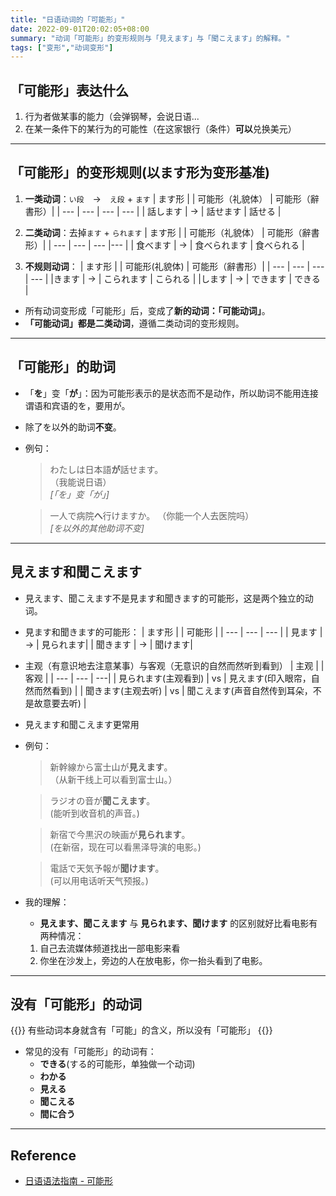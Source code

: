```yaml
---
title: "日语动词的「可能形」"
date: 2022-09-01T20:02:05+08:00
summary: "动词「可能形」的变形规则与「見えます」与「聞こえます」的解释。"
tags: ["变形","动词变形"]
---
```


##  「可能形」表达什么
1. 行为者做某事的能力（会弹钢琴，会说日语...
2. 在某一条件下的某行为的可能性（在这家银行（条件）**可以**兑换美元）

---
## 「可能形」的变形规则(以ます形为变形基准)
1. **一类动词**：`い段`　→　`え段` + `ます`
	| ます形 |  | 可能形（礼貌体） | 可能形（辭書形）|
	| --- | --- | --- | --- |
	| 話します | → | 話せます | 話せる |

2. **二类动词**：去掉`ます` + `られます` 
	| ます形 |  | 可能形（礼貌体） | 可能形（辭書形）|
	| --- | --- | --- |--- |
	| 食べます | → | 食べられます | 食べられる |

3. **不规则动词**：
	| ます形 |  | 可能形(礼貌体) | 可能形（辭書形）|
	| --- | --- | --- | --- |
	|きます | → | こられます | こられる |
	|します | → | できます | できる | 

- 所有动词变形成「可能形」后，变成了**新的动词：「可能动词」**。
- **「可能动词」都是二类动词**，遵循二类动词的变形规则。

---
## 「可能形」的助词
- 「**を**」变「**が**」：因为可能形表示的是状态而不是动作，所以助词不能用连接谓语和宾语的を，要用が。
- 除了を以外的助词**不变**。

- 例句：
	> わたしは日本語**が**話せます。  
	（我能说日语）  
	*[「を」变「が」]*

	> 一人で病院**へ**行けますか。 
	（你能一个人去医院吗）  
	*[を以外的其他助词不变]*

---
## 見えます和聞こえます
- 見えます、聞こえます不是見ます和聞きます的可能形，这是两个独立的动词。
- 見ます和聞きます的可能形：
	| ます形 |  | 可能形 |
	| --- | --- | --- |
	| 見ます | → | 見られます|
	| 聞きます | → | 聞けます|

- 主观（有意识地去注意某事）与客观（无意识的自然而然听到看到）
	| 主观 |  | 客观 |
	| --- | --- | ---|
	| 見られます(主观看到) | vs | 見えます(印入眼帘，自然而然看到) |
	| 聞きます(主观去听) | vs | 聞こえます(声音自然传到耳朵，不是故意要去听) |
- 見えます和聞こえます更常用

- 例句：
	> 新幹線から富士山が**見えます**。  
	（从新干线上可以看到富士山。）

	> ラジオの音が**聞こえます**。  
	(能听到收音机的声音。)

	> 新宿で今黒沢の映画が**見られます**。  
	(在新宿，现在可以看黑泽导演的电影。)

	> 電話で天気予報が**聞けます**。  
	(可以用电话听天气预报。)

- 我的理解：
	- **見えます、聞こえます** 与 **見られます、聞けます** 的区别就好比看电影有两种情况：
	1. 自己去流媒体频道找出一部电影来看
	2. 你坐在沙发上，旁边的人在放电影，你一抬头看到了电影。

---
## 没有「可能形」的动词
{{<alert>}}
有些动词本身就含有「可能」的含义，所以没有「可能形」
{{</alert>}}
- 常见的没有「可能形」的动词有：
	- **できる**(する的可能形，单独做一个动词)
	- **わかる**
	- **見える**
	- **聞こえる**
	- **間に合う**

---
## Reference
- [日语语法指南 - 可能形](https://res.wokanxing.info/jpgramma/potential.html)